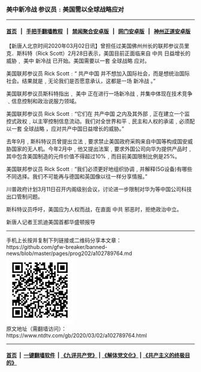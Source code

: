 ### 美中新冷战  参议员﹕美国需以全球战略应对
------------------------

#### [首页](https://github.com/gfw-breaker/banned-news/blob/master/README.md) &nbsp;&nbsp;|&nbsp;&nbsp; [手把手翻墙教程](https://github.com/gfw-breaker/guides/wiki) &nbsp;&nbsp;|&nbsp;&nbsp; [禁闻聚合安卓版](https://github.com/gfw-breaker/bn-android) &nbsp;&nbsp;|&nbsp;&nbsp; [网门安卓版](https://github.com/oGate2/oGate) &nbsp;&nbsp;|&nbsp;&nbsp; [神州正道安卓版](https://github.com/SzzdOgate/update) 



<div><div class="post_content" itemprop="articleBody">
 <p>
  【新唐人北京时间2020年03月02日讯】曾担任过美国佛州州长的联邦参议员里克．斯科特（Rick Scott）2月28日表示，美国目前正面临来自
  <ok href="https://www.ntdtv.com/gb/中共.htm">
   中共
  </ok>
  日益增长的威胁﹐
  <ok href="https://www.ntdtv.com/gb/美中.htm">
   美中
  </ok>
  <ok href="https://www.ntdtv.com/gb/新冷战.htm">
   新冷战
  </ok>
  已开始。美国需要以一套
  <ok href="https://www.ntdtv.com/gb/全球战略.htm">
   全球战略
  </ok>
  应对。
 </p>
 <p>
  美国联邦参议员 Rick Scott﹕“
  <ok href="https://www.ntdtv.com/gb/共产中国.htm">
   共产中国
  </ok>
  并不想加入国际社会，而是想统治国际社会。结果就是﹐无论我们是否愿意承认，这都是一场
  <ok href="https://www.ntdtv.com/gb/新冷战.htm">
   新冷战
  </ok>
  。”
 </p>
 <p>
  美国联邦参议员斯科特指出﹐
  <ok href="https://www.ntdtv.com/gb/美中.htm">
   美中
  </ok>
  正在进行一场新冷战﹐并集中体现在技术竞争﹑信息控制和政治说服力领域。
 </p>
 <p>
  美国联邦参议员 Rick Scott﹕“它们在
  <ok href="https://www.ntdtv.com/gb/共产中国.htm">
   共产中国
  </ok>
  之内及其外部﹐正在建立一个监控式政权﹐以主宰控制信息流动。我们对全世界和平﹑民主和人权的承诺﹐必须配以一套
  <ok href="https://www.ntdtv.com/gb/全球战略.htm">
   全球战略
  </ok>
  ，应对共产中国日益增长的威胁。”
 </p>
 <p>
  去年9月﹐斯科特议员曾提出立法﹐要求禁止美国政府采购来自中国等构成国安威胁国家的无人机。今年2月中﹐他又提出法案﹐要求外国公司向华为提供产品时﹐其中包含美国制造的元件价值不得超过10%﹐而目前美国限制比例是25%。
 </p>
 <p>
  美国联邦参议员 Rick Scott﹕“我们必须更好地组织协调﹐并解释(5G设备)有哪些不同选择。我们不可能再与德国和英国像以往一样分享情报。”
 </p>
 <p>
  川普政府计划3月11日召开内阁级别会议，讨论进一步限制对华为等中国公司科技出口管制问题。
 </p>
 <p>
  斯科特议员呼吁，美国应为人权而战，在直面
  <ok href="https://www.ntdtv.com/gb/中共.htm">
   中共
  </ok>
  邪恶时，拒绝政治中立。
 </p>
 <p>
  新唐人记者王凯迪美国首都华盛顿报导
 </p>
 <div class="single_ad">
 </div>
</div>
</div>
<hr/>
手机上长按并复制下列链接或二维码分享本文章：<br/>
https://github.com/gfw-breaker/banned-news/blob/master/pages/prog202/a102789764.md <br/>
<a href='https://github.com/gfw-breaker/banned-news/blob/master/pages/prog202/a102789764.md'><img src='https://github.com/gfw-breaker/banned-news/blob/master/pages/prog202/a102789764.md.png'/></a> <br/>
原文地址（需翻墙访问）：https://www.ntdtv.com/gb/2020/03/02/a102789764.html


------------------------
#### [首页](https://github.com/gfw-breaker/banned-news/blob/master/README.md) &nbsp;|&nbsp; [一键翻墙软件](https://github.com/gfw-breaker/nogfw/blob/master/README.md) &nbsp;| [《九评共产党》](https://github.com/gfw-breaker/9ping.md/blob/master/README.md#九评之一评共产党是什么) | [《解体党文化》](https://github.com/gfw-breaker/jtdwh.md/blob/master/README.md) | [《共产主义的终极目的》](https://github.com/gfw-breaker/gczydzjmd.md/blob/master/README.md)


<img src='http://gfw-breaker.win/banned-news/pages/prog202/a102789764.md' width='0px' height='0px'/>